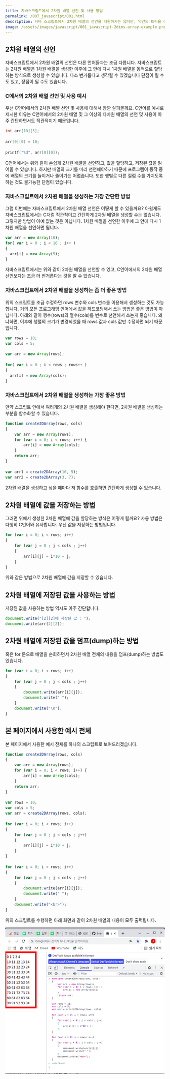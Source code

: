 ```yaml
---
title: 자바스크립트에서 2차원 배열 선언 및 사용 방법
permalink: /007_javascript/001.html
description: 자바 스크립트에서 2차원 배열의 선언을 지원하지는 않지만, 약간의 트릭을 이용하여 2차원 배열을 선언할 수 있는 방법을 설명합니다.
image: /assets/images/javascript/001_javascript-2dims-array-example.png
---
```


2차원 배열의 선언
---

   
자바스크립트에서 2차원 배열의 선언은 다른 언어들과는 조금 다릅니다. 
자바스크립트는 2차원 배열은 1차원 배열을 생성한 이후에 그 안에 다시 1차원 배열을 동적으로 할당하는 방식으로 생성할 수 있습니다. 
다소 번거롭다고 생각될 수 있겠습니다 단점이 될 수도 있고, 장점이 될 수도 있습니다.   

   
### C에서의 2차원 배열 선언 및 사용 예시

   
우선 C언어에서의 2차원 배열 선언 및 사용에 대해서 잠깐 살펴볼께요. 
C언어를 예시로 제시한 이유는 C언어에서의 2차원 배열 및 그 이상의 다차원 배열의 선언 및 사용이 아주 간단하면서도 직관적이기 때문입니다.   

   
```c
int arr[10][5];

arr[0][0] = 10;

printf("%d", arr[0][0]);
```

   
C언어에서는 위와 같이 손쉽게 2차원 배열을 선언하고, 값을 할당하고, 저장된 값을 읽어올 수 있습니다. 
하지만 배열의 크기를 미리 선언해야하기 때문에 프로그램이 동작 중에 배열의 크기를 늘이거나 줄이기는 어렵습니다. 
또한 행별로 다른 컬럼 수를 가지도록 하는 것도 불가능한 단점이 있습니다.   


### 자바스크립트에서 2차원 배열을 생성하는 가장 간단한 방법

   
그럼 이번에는 자바스크립트에서 2차원 배열 선언은 어떻게 할 수 있을까요? 
아쉽게도 자바스크립트에서는 C처럼 직관적이고 간단하게 2차원 배열을 생성할 수는 없습니다. 
그렇지만 방법이 아예 없는 것은 아닙니다. 
1차원 배열을 선언한 이후에 그 안에 다시 1차원 배열을 선언하면 됩니다.   

   
```javascript
var arr = new Array(10);
for( var i = 0 ; i < 10 ; i++ )
{
  arr[i] = new Array(5);
}
```

   
자바스크립트에서는 위와 같이 2차원 배열을 선언할 수 있고, 
C언어에서의 2차원 배열 선언보다는 조금 더 번거롭다는 것을 알 수 있습니다.   


### 자바스크립트에서 2차원 배열을 생성하는 좀 더 좋은 방법

   
위의 스크립트를 조금 수정하면 rows 변수와 cols 변수를 이용해서 생성하는 것도 가능합니다. 
거의 모든 프로그래밍 언어에서 값을 하드코딩해서 쓰는 방법은 좋은 방법이 아닙니다. 
아래와 같이 행수(rows)와 열수(cols)를 변수로 선언해서 쓰는게 좋습니다. 
왜냐하면, 이후에 행렬의 크기가 변경되었을 때 rows 값과 cols 값만 수정하면 되기 때문입니다.   

   
```javascript
var rows = 10;
var cols = 5;

var arr = new Array(rows);

for( var i = 0 ; i < rows ; rows++ )
{
  arr[i] = new Array(cols);
}
```


### 자바스크립트에서 2차원 배열을 생성하는 가장 좋은 방법

   
만약 스크립트 안에서 여러개의 2차원 배열을 생성해야 한다면, 
2차원 배열을 생성하는 부분을 함수화할 수 있습니다.   

   
```javascript
function create2DArray(rows, cols)
{
    var arr = new Array(rows);
    for (var i = 0; i < rows; i++) {
        arr[i] = new Array(cols);
    }
    return arr;
}

var arr1 = create2DArray(10, 5);
var arr2 = create2DArray(3, 7);
```

   
2차원 배열을 생성하고 싶을 때마다 저 함수를 호출하면 간단하게 생성할 수 있습니다. 

   
2차원 배열에 값을 저장하는 방법
---
   

그러면 위에서 생성한 2차원 배열에 값을 할당하는 방식은 어떻게 될까요? 
사용 방법은 다행히 C언어와 유사합니다. 
우선 값을 저장하는 방법입니다.   

   
```javascript
for (var i = 0; i < rows; i++)
{
    for (var j = 0 ; j < cols ; j++)
    {
        arr[i][j] = i*10 + j;
    }
}
```

   
위와 같은 방법으로 2차원 배열에 값을 저장할 수 있습니다.    

   
2차원 배열에 저장된 값을 사용하는 방법
---

   
저장된 값을 사용하는 방법 역시도 아주 간단합니다.   


```javascript
document.write("[2][2]에 저장된 값 : ");
document.write(arr[2][2]);
```

   
2차원 배열에 저장된 값을 덤프(dump)하는 방법
---


혹은 for 문으로 배열을 순회하면서 2차원 배열 전체의 내용을 덤프(dump)하는 방법도 있습니다.   

   
```javascript
for (var i = 0; i < rows; i++)
{
    for (var j = 0 ; j < cols ; j++)
    {
        document.write(arr[i][j]);
        document.write(" ");
    }
    document.write("\n");
}
```

   
본 페이지에서 사용한 예시 전체
---

   
본 페이지에서 사용한 예시 전체를 하나의 스크립트로 보여드리겠습니다. 

   
```javascript
function create2DArray(rows, cols)
{
    var arr = new Array(rows);
    for (var i = 0; i < rows; i++) {
        arr[i] = new Array(cols);
    }
    return arr;
}

var rows = 10;
var cols = 5;
var arr = create2DArray(rows, cols);

for (var i = 0; i < rows; i++)
{
    for (var j = 0 ; j < cols ; j++)
    {
        arr[i][j] = i*10 + j;
    }
}

for (var i = 0; i < rows; i++)
{
    for (var j = 0 ; j < cols ; j++)
    {
        document.write(arr[i][j]);
        document.write(" ");
    }
    document.write("<br>");
}
```

   
위의 스크립트를 수행하면 아래 화면과 같이 2차원 배열의 내용이 모두 출력됩니다.  

   
![출력결과](/assets/images/javascript/001_javascript-2dims-array-example.png)
